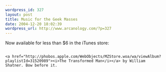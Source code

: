 ```yaml
--- 
wordpress_id: 327
layout: post
title: Music for the Geek Masses
date: 2004-12-20 18:02:39
wordpress_url: http://www.arcanology.com/?p=327
---
```

Now available for less than $6 in the iTunes store: 
                                                                                                                                                                                                                                                                                                                                                                                                                                                                                                                                                                                                                                                                                                  
                                                                                                                                                                                                                                                                                                                                                                                                                                                                                                                                                                                                                                                                                                  <a href="http://phobos.apple.com/WebObjects/MZStore.woa/wa/viewAlbum?playlistId=31520989"><i>The Transformed Man</i></a> by William Shatner. Bow before it.